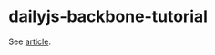 dailyjs-backbone-tutorial
=========================

See [article](http://dailyjs.com/2012/11/29/backbone-tutorial-1/).
